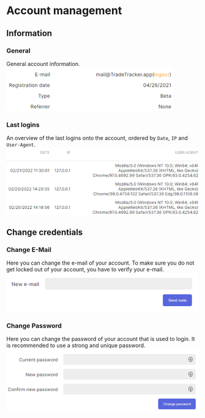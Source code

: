 # Account management

## Information

### General 
General account information.
![General account info](generalaccountinfo.PNG)

### Last logins
An overview of the last logins onto the account, ordered by `Date`, `IP` and `User-Agent`.
![Last Logins](lastloginsbyip.PNG)

## Change credentials

### Change E-Mail
Here you can change the e-mail of your account. To make sure you do not get locked out of your account, you have to verify your e-mail.
![Change E-Mail](changemail.PNG)
### Change Password
Here you can change the password of your account that is used to login. It is recommended to use a strong and unique password.
![Change Password](changepassword.PNG)
